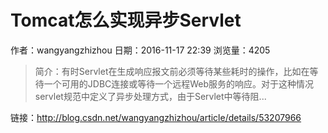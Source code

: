 # Tomcat怎么实现异步Servlet
作者：wangyangzhizhou
日期：2016-11-17 22:39
浏览量：4205
> 简介：有时Servlet在生成响应报文前必须等待某些耗时的操作，比如在等待一个可用的JDBC连接或等待一个远程Web服务的响应。对于这种情况servlet规范中定义了异步处理方式，由于Servlet中等待阻...

 链接：http://blog.csdn.net/wangyangzhizhou/article/details/53207966
